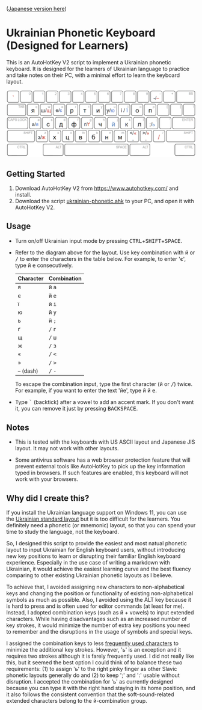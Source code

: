 ([Japanese version here](./README.ja.md))

# Ukrainian Phonetic Keyboard (Designed for Learners)

This is an AutoHotKey V2 script to implement a Ukrainian phonetic keyboard. It is designed for the learners of Ukrainian language to practice and take notes on their PC, with a minimal effort to learn the keyboard layout.

![Keyboard Layout](./layout.png?raw=true "Keyboard Layout")

## Getting Started

1. Download AutoHotKey V2 from https://www.autohotkey.com/ and install.
2. Download the script [ukrainian-phonetic.ahk](./ukrainian-phonetic.ahk?raw=true "ukrainian-phonetic.ahk") to your PC, and open it with AutoHotKey V2.

## Usage

* Turn on/off Ukrainian input mode by pressing <kbd>CTRL</kbd>+<kbd>SHIFT</kbd>+<kbd>SPACE</kbd>.

* Refer to the diagram above for the layout. Use key combination with <kbd>й</kbd> or <kbd>/</kbd> to enter the characters in the table below. For example, to enter 'є', type <kbd>й</kbd> <kbd>е</kbd> consecutively.

  |Character|Combination|
  |---|---|
  |я|<kbd>й</kbd> <kbd>а</kbd>|
  |є|<kbd>й</kbd> <kbd>е</kbd>|
  |ї|<kbd>й</kbd> <kbd>і</kbd>|
  |ю|<kbd>й</kbd> <kbd>у</kbd>|
  |ь|<kbd>й</kbd> <kbd>;</kbd>|
  |ґ|<kbd>/</kbd> <kbd>г</kbd>|
  |щ|<kbd>/</kbd> <kbd>ш</kbd>|
  |ж|<kbd>/</kbd> <kbd>з</kbd>|
  |«|<kbd>/</kbd> <kbd><</kbd>|
  |»|<kbd>/</kbd> <kbd>></kbd>|
  |– (dash)|<kbd>/</kbd> <kbd>-</kbd>|

  To escape the combination input, type the first character (<kbd>й</kbd> or <kbd>/</kbd>) twice. For example, if you want to enter the text 'йе', type <kbd>й</kbd> <kbd>й</kbd> <kbd>е</kbd>. 

* Type <kbd>\`</kbd> (backtick) after a vowel to add an accent mark. If you don't want it, you can remove it just by pressing <kbd>BACKSPACE</kbd>.

## Notes

* This is tested with the keyboards with US ASCII layout and Japanese JIS layout. It may not work with other layouts.

* Some antivirus software has a web browser protection feature that will prevent external tools like AutoHotKey to pick up the key information typed in browsers. If such features are enabled, this keyboard will not work with your browsers.

## Why did I create this?

If you install the Ukrainian language support on Windows 11, you can use the [Ukrainian standard layout](http://kbdlayout.info/KBDUR1/) but it is too difficult for the learners. You definitely need a phonetic (or mnemonic) layout, so that you can spend your time to study the language, not the keyboard. 

So, I designed this script to provide the easiest and most natual phonetic layout to input Ukrainian for English keyboard users, without introducing new key positions to learn or disrupting their familiar English keyboard experience. Especially in the use case of writing a markdown with Ukrainian, it would achieve the easiest learning curve and the best fluency comparing to other existing Ukrainian phonetic layouts as I believe.

To achieve that, I avoided assigning new characters to non-alphabetical keys and changing the position or functionality of existing non-alphabetical symbols as much as possible. Also, I avoided using the ALT key because it is hard to press and is often used for editor commands (at least for me). Instead, I adopted combination keys (such as <kbd>й</kbd> + vowels) to input extended characters. While having disadvantages such as an increased number of key strokes, it would minimize the number of extra key positions you need to remember and the disruptions in the usage of symbols and special keys.

I assigned the combination keys to less [frequently used characters](https://www.sttmedia.com/characterfrequency-ukrainian) to minimize the additional key strokes. However, 'ь' is an exception and it requires two strokes although it is farely frequently used. I did not really like this, but it seemed the best option I could think of to balance these two requirements: (1) to assign 'ь' to the right pinky finger as other Slavic phonetic layouts generally do and (2) to keep ';' and ':' usable without disruption. I accepted the combination for 'ь' as currently designed because you can type it with the right hand staying in its home position, and it also follows the consistent convention that the soft-sound-related extended characters belong to the <kbd>й</kbd>-combination group.
